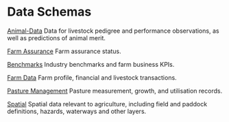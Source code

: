 # Data Schemas

[Animal-Data](https://github.com/Datalinker-Org/Animal-Data/blob/master/README.md)
Data for livestock pedigree and performance observations, as well as predictions of animal merit.

[Farm Assurance](https://github.com/Datalinker-Org/Farm-Assurance/blob/master/README.md)
Farm assurance status.

[Benchmarks](https://github.com/Datalinker-Org/Benchmarks/blob/master/README.md)
Industry benchmarks and farm business KPIs.

[Farm Data](https://github.com/Datalinker-Org/Farm-Data/blob/master/README.md)
Farm profile, financial and livestock transactions.

[Pasture Management](https://github.com/Datalinker-Org/Pasture-Management/blob/master/README.md)
Pasture measurement, growth, and utilisation records.

[Spatial](https://github.com/Datalinker-Org/Spatial/blob/master/README.md)
Spatial data relevant to agriculture, including field and paddock definitions, hazards, waterways and other layers.
